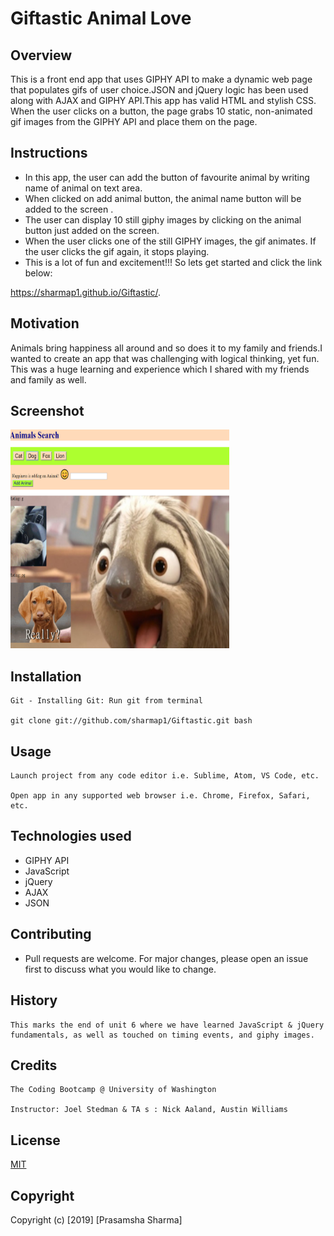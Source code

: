 # Giftastic Animal Love
## Overview

This is a front end app that uses GIPHY API to make a dynamic web page that populates gifs of user choice.JSON and jQuery logic has been used along with AJAX and GIPHY API.This app has valid HTML and stylish CSS.
When the user clicks on a button, the page grabs 10 static, non-animated gif images from the GIPHY API and place them on the page.

## Instructions
* In this app, the user can add the button of favourite animal by writing name of animal on text area. 
* When clicked on add animal button, the animal name button will be added to the screen .
* The user can display 10 still giphy images by clicking on the animal button just added on the screen. 
* When the user clicks one of the still GIPHY images, the gif animates. If the user clicks the gif again, it stops playing.
* This is a lot of fun and excitement!!! So lets get started and click the link below: 

https://sharmap1.github.io/Giftastic/.

## Motivation
Animals bring happiness all around and so does it to my family and friends.I wanted to create an app that was challenging with logical thinking, yet fun. This was a huge learning and experience which I shared with my friends and family as well.
 
## Screenshot
<img src="assets/images/screenshot.png" width="350" height="350"> 

## Installation
```
Git - Installing Git: Run git from terminal

git clone git://github.com/sharmap1/Giftastic.git bash

```
## Usage
```
Launch project from any code editor i.e. Sublime, Atom, VS Code, etc.

Open app in any supported web browser i.e. Chrome, Firefox, Safari, etc.
```
## Technologies used
* GIPHY API
* JavaScript
* jQuery
* AJAX
* JSON


## Contributing

* Pull requests are welcome. For major changes, please open an issue first 
to discuss what you would like to change.


## History
```
This marks the end of unit 6 where we have learned JavaScript & jQuery 
fundamentals, as well as touched on timing events, and giphy images.
```
## Credits
```
The Coding Bootcamp @ University of Washington

Instructor: Joel Stedman & TA s : Nick Aaland, Austin Williams 
```

## License
[MIT](https://choosealicense.com/licenses/mit/)

## Copyright
Copyright (c) [2019] [Prasamsha Sharma]
